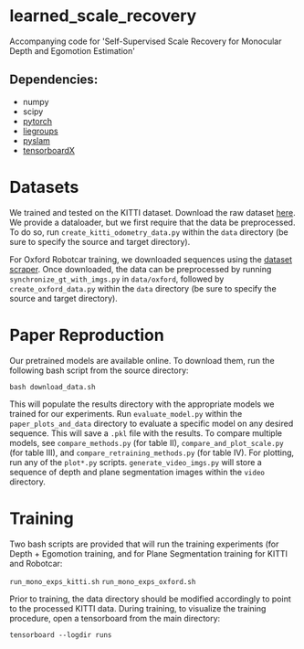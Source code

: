 # learned_scale_recovery
Accompanying code for 'Self-Supervised Scale Recovery for Monocular Depth and Egomotion Estimation'

## Dependencies:
* numpy
* scipy
* [pytorch](https://pytorch.org/) 
* [liegroups](https://github.com/utiasSTARS/liegroups)
* [pyslam](https://github.com/utiasSTARS/pyslam)
* [tensorboardX](https://github.com/lanpa/tensorboardX)

# Datasets

We trained and tested on the KITTI dataset. Download the raw dataset [here](http://www.cvlibs.net/datasets/kitti/raw_data.php). We provide a dataloader, but we first require that the data be preprocessed. To do so, run `create_kitti_odometry_data.py` within the `data` directory (be sure to specify the source and target directory). 

For Oxford Robotcar training, we downloaded sequences using the [dataset scraper](https://github.com/mttgdd/RobotCarDataset-Scraper). Once downloaded, the data can be preprocessed by running `synchronize_gt_with_imgs.py` in `data/oxford`, followed by `create_oxford_data.py` within the `data` directory (be sure to specify the source and target directory).

# Paper Reproduction

Our pretrained models are available online. To download them, run the following bash script from the source directory:

```
bash download_data.sh
```

This will populate the results directory with the appropriate models we trained for our experiments. Run `evaluate_model.py` within the `paper_plots_and_data` directory to evaluate a specific model on any desired sequence. This will save a `.pkl` file with the results. To compare multiple models, see `compare_methods.py` (for table II), `compare_and_plot_scale.py` (for table III), and `compare_retraining_methods.py` (for table IV). For plotting, run any of the `plot*.py` scripts. `generate_video_imgs.py` will store a sequence of depth and plane segmentation images within the `video` directory.


# Training

Two bash scripts are provided that will run the training experiments (for Depth + Egomotion training, and for Plane Segmentation training for KITTI and Robotcar: 

`run_mono_exps_kitti.sh`
`run_mono_exps_oxford.sh`

Prior to training, the data directory should be modified accordingly to point to the processed KITTI data. During training, to visualize the training procedure, open a tensorboard from the main directory:

`tensorboard --logdir runs` 
